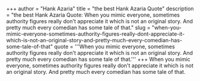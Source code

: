 +++
author = "Hank Azaria"
title = "the best Hank Azaria Quote"
description = "the best Hank Azaria Quote: When you mimic everyone, sometimes authority figures really don't appreciate it which is not an original story. And pretty much every comedian has some tale of that."
slug = "when-you-mimic-everyone-sometimes-authority-figures-really-dont-appreciate-it-which-is-not-an-original-story-and-pretty-much-every-comedian-has-some-tale-of-that"
quote = '''When you mimic everyone, sometimes authority figures really don't appreciate it which is not an original story. And pretty much every comedian has some tale of that.'''
+++
When you mimic everyone, sometimes authority figures really don't appreciate it which is not an original story. And pretty much every comedian has some tale of that.
